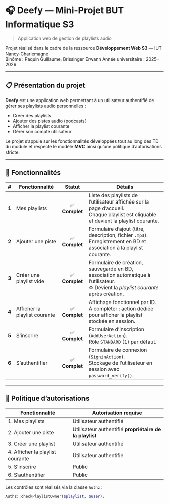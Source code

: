 # 🎧 Deefy — Mini-Projet BUT Informatique S3  
> Application web de gestion de playlists audio

Projet réalisé dans le cadre de la ressource **Développement Web S3** — IUT Nancy-Charlemagne  
Binôme : Paquin Guillaume, Brissinger Erwann
Année universitaire : 2025–2026  

---

## 📋 Présentation du projet

**Deefy** est une application web permettant à un utilisateur authentifié de gérer ses playlists audio personnelles :  
- Créer des playlists  
- Ajouter des pistes audio (podcasts)  
- Afficher la playlist courante  
- Gérer son compte utilisateur  

Le projet s’appuie sur les fonctionnalités développées tout au long des TD du module et respecte le modèle **MVC** ainsi qu’une politique d’autorisations stricte.

---

## 🚀 Fonctionnalités

| # | Fonctionnalité | Statut | Détails |
|---|-----------------|:------:|---------|
| **1** | Mes playlists | ✅ **Complet** | Liste des playlists de l’utilisateur affichée sur la page d’accueil.<br>Chaque playlist est cliquable et devient la playlist courante. |
| **2** | Ajouter une piste | ✅ **Complet** | Formulaire d’ajout (titre, description, fichier `.mp3`).<br>Enregistrement en BD et association à la playlist courante. |
| **3** | Créer une playlist vide | ✅ **Complet** | Formulaire de création, sauvegarde en BD, association automatique à l’utilisateur.<br>⚙️ Devient la *playlist courante* après création. |
| **4** | Afficher la playlist courante | ✅ **Complet** | Affichage fonctionnel par ID.<br>À compléter : action dédiée pour afficher la playlist stockée en session. |
| **5** | S’inscrire | ✅ **Complet** | Formulaire d’inscription (`AddUserAction`).<br>Rôle `STANDARD` (1) par défaut. |
| **6** | S’authentifier | ✅ **Complet** | Formulaire de connexion (`SigninAction`).<br>Stockage de l’utilisateur en session avec `password_verify()`. |

---

## 🔐 Politique d’autorisations

| Fonctionnalité | Autorisation requise |
|-----------------|----------------------|
| 1. Mes playlists | Utilisateur authentifié |
| 2. Ajouter une piste | Utilisateur authentifié **propriétaire de la playlist** |
| 3. Créer une playlist | Utilisateur authentifié |
| 4. Afficher la playlist courante | Utilisateur authentifié |
| 5. S’inscrire | Public |
| 6. S’authentifier | Public |

Les contrôles sont réalisés via la classe `Authz` :

```php
Authz::checkPlaylistOwner($playlist, $user);
